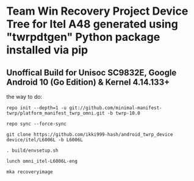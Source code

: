 Team Win Recovery Project Device Tree for Itel A48 generated using "twrpdtgen" Python package installed via pip 
===========
Unoffical Build for Unisoc SC9832E, Google Android 10 (Go Edition) & Kernel 4.14.133+ 
------------------

the way to do:
```
repo init --depth=1 -u git://github.com/minimal-manifest-twrp/platform_manifest_twrp_omni.git -b twrp-10.0

repo sync --force-sync

git clone https://github.com/ikki999-hash/android_twrp_device device/itel/L6006L -b L6006L

. build/envsetup.sh

lunch omni_itel-L6006L-eng

mka recoveryimage
```
